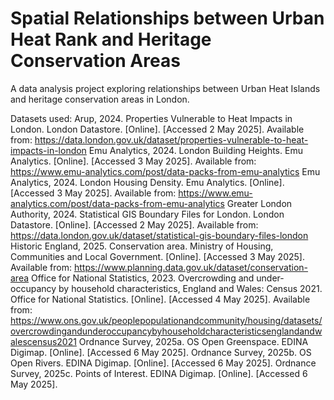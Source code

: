 # Spatial Relationships between Urban Heat Rank and Heritage Conservation Areas
A data analysis project exploring relationships between Urban Heat Islands and heritage conservation areas in London.

Datasets used:
Arup, 2024. Properties Vulnerable to Heat Impacts in London. London Datastore. [Online]. [Accessed 2 May 2025]. Available from: https://data.london.gov.uk/dataset/properties-vulnerable-to-heat-impacts-in-london
Emu Analytics, 2024. London Building Heights. Emu Analytics. [Online]. [Accessed 3 May 2025]. Available from: https://www.emu-analytics.com/post/data-packs-from-emu-analytics
Emu Analytics, 2024. London Housing Density. Emu Analytics. [Online]. [Accessed 3 May 2025]. Available from: https://www.emu-analytics.com/post/data-packs-from-emu-analytics
Greater London Authority, 2024. Statistical GIS Boundary Files for London. London Datastore. [Online]. [Accessed 2 May 2025]. Available from: https://data.london.gov.uk/dataset/statistical-gis-boundary-files-london
Historic England, 2025. Conservation area. Ministry of Housing, Communities and Local Government. [Online]. [Accessed 3 May 2025]. Available from: https://www.planning.data.gov.uk/dataset/conservation-area
Office for National Statistics, 2023. Overcrowding and under-occupancy by household characteristics, England and Wales: Census 2021. Office for National Statistics. [Online]. [Accessed 4 May 2025]. Available from: https://www.ons.gov.uk/peoplepopulationandcommunity/housing/datasets/overcrowdingandunderoccupancybyhouseholdcharacteristicsenglandandwalescensus2021
Ordnance Survey, 2025a. OS Open Greenspace. EDINA Digimap. [Online]. [Accessed 6 May 2025]. 
Ordnance Survey, 2025b. OS Open Rivers. EDINA Digimap. [Online]. [Accessed 6 May 2025]. 
Ordnance Survey, 2025c. Points of Interest. EDINA Digimap. [Online]. [Accessed 6 May 2025]. 


